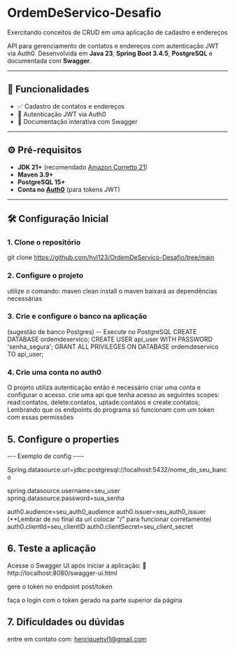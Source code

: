 # OrdemDeServico-Desafio
Exercitando conceitos de CRUD em uma aplicação de cadastro e endereços

API para gerenciamento de contatos e endereços com autenticação JWT via Auth0. Desenvolvida em **Java 23**, **Spring Boot 3.4.5**, **PostgreSQL** e documentada com **Swagger**.

---

## 🌟 Funcionalidades
- ✅ Cadastro de contatos e endereços
- 🔐 Autenticação JWT via Auth0
- 📄 Documentação interativa com Swagger


---

## ⚙️ Pré-requisitos
- **JDK 21+** (recomendado [Amazon Corretto 21](https://aws.amazon.com/pt/corretto/))
- **Maven 3.9+**
- **PostgreSQL 15+**
- **Conta no [Auth0](https://auth0.com/)** (para tokens JWT)

---

## 🛠️ Configuração Inicial

### 1. Clone o repositório
git clone https://github.com/hvl123/OrdemDeServico-Desafio/tree/main

### 2. Configure o projeto

utilize o comando: maven clean install 
o maven baixará as dependências necessárias 

### 3. Crie e configure o banco na aplicação
(sugestão de banco Postgres)
-- Execute no PostgreSQL
CREATE DATABASE ordemdeservico;
CREATE USER api_user WITH PASSWORD 'senha_segura';
GRANT ALL PRIVILEGES ON DATABASE ordemdeservico TO api_user;

### 4. Crie uma conta no auth0
O projeto utiliza autenticação então é necessário criar uma conta e configurar
o acesso.
crie uma api que tenha acesso as seguintes scopes:
read:contatos, delete:contatos, uptade:contatos e create:contatos;
Lembrando que os endpoints do programa só funcionam com um token com essas permissões

## 5. Configure o properties
 --- Exemplo de config ----


Spring.datasource.url=jdbc:postgresql://localhost:5432/nome_do_seu_banco

spring.datasource.username=seu_user
spring.datasource.password=sua_senha

auth0.audience=seu_auth0_audience
auth0.issuer=seu_auth0_issuer (**Lembrar de no final da url colocar "/" para funcionar corretamente)
auth0.clientId=seu_clientID
auth0.clientSecret=seu_client_secret

## 6. Teste a aplicação

Acesse o Swagger UI após iniciar a aplicação:
🔗 http://localhost:8080/swagger-ui.html

gere o token no endpoint post/token

faça o login com o token gerado na parte superior da página

## 7. Dificuldades ou dúvidas

entre em contato com:
henriquehvl1@gmail.com
